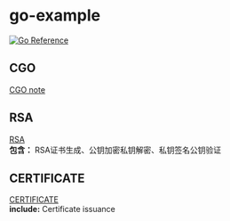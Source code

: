 # go-example

[![Go Reference](https://pkg.go.dev/badge/github.com/digitorus/timestamp.svg)](https://pkg.go.dev/github.com/digitorus/timestamp)

## CGO 

[CGO note](https://github.com/kyrie-z/go-example/blob/master/cgo/README.md)

## RSA

[RSA](https://github.com/kyrie-z/go-example/blob/master/rsa/main.go)\
**包含：** RSA证书生成、公钥加密私钥解密、私钥签名公钥验证

## CERTIFICATE

[CERTIFICATE](https://github.com/kyrie-z/go-example/blob/master/cert/README.md) \
**include:** Certificate issuance
